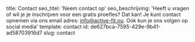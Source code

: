 title: Contact
seo_titel: 'Neem contact op'
seo_beschrijving: 'Heeft u vragen of wil je je inschrijven voor een gratis proefles? Dat kan! Je kunt contact opnemen via ons email adres: info@active-fit.nu. Ook kun je ons volgen op social media'
template: contact
id: de627bca-7595-429e-9b41-ad58703916d7
slug: contact
